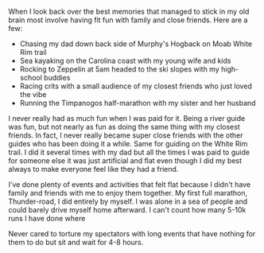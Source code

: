 When I look back over the best memories that managed to stick in my old brain most involve having fit fun with  family and close friends. Here are a few:

- Chasing my dad down back side of Murphy's Hogback on Moab White Rim trail
- Sea kayaking on the Carolina coast with my young wife and kids
- Rocking to Zeppelin at 5am headed to the ski slopes with my high-school buddies
- Racing crits with a small audience of my closest friends who just loved the vibe
- Running the Timpanogos half-marathon with my sister and her husband

I never really had as much fun when I was paid for it. Being a river guide was fun, but not nearly as fun as doing the same thing with my closest friends. In fact, I never really became super close friends with the other guides who has been doing it a while. Same for guiding on the White Rim trail. I did it several times with my dad but all the times I was paid to guide for someone else it was just artificial and flat even though I did my best always to make everyone feel like they had a friend.

I've done plenty of events and activities that felt flat because I didn't have family and friends with me to enjoy them together. My first full marathon, Thunder-road, I did entirely by myself. I was alone in a sea of people and could barely drive myself home afterward. I can't count how many 5-10k runs I have done where 

Never cared to torture my spectators with long events that have nothing for them to do but sit and wait for 4-8 hours.